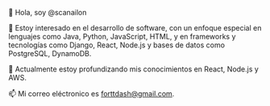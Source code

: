👋 Hola, soy @scanailon

👀 Estoy interesado en el desarrollo de software, con un enfoque especial en lenguajes como Java, Python, JavaScript, HTML, y en frameworks y tecnologías como Django, React, Node.js y bases de datos como PostgreSQL, DynamoDB.

🌱 Actualmente estoy profundizando mis conocimientos en React, Node.js y AWS.


📫 Mi correo eléctronico es forttdash@gmail.com.

<!---
scanailon/scanailon is a ✨ special ✨ repository because its `README.md` (this file) appears on your GitHub profile.
You can click the Preview link to take a look at your changes.
--->

